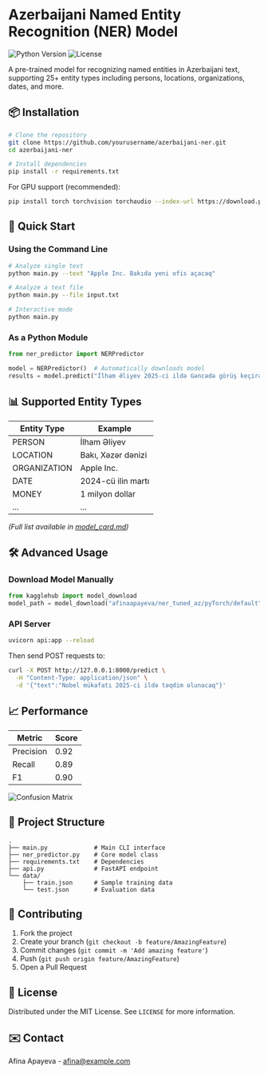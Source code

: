 # Azerbaijani Named Entity Recognition (NER) Model

![Python Version](https://img.shields.io/badge/python-3.8%2B-blue)
![License](https://img.shields.io/badge/license-MIT-green)

A pre-trained model for recognizing named entities in Azerbaijani text, supporting 25+ entity types including persons, locations, organizations, dates, and more.

## 📦 Installation

```bash
# Clone the repository
git clone https://github.com/yourusername/azerbaijani-ner.git
cd azerbaijani-ner

# Install dependencies
pip install -r requirements.txt
```

For GPU support (recommended):
```bash
pip install torch torchvision torchaudio --index-url https://download.pytorch.org/whl/cu118
```

## 🚀 Quick Start

### Using the Command Line

```bash
# Analyze single text
python main.py --text "Apple Inc. Bakıda yeni ofis açacaq"

# Analyze a text file
python main.py --file input.txt

# Interactive mode
python main.py
```

### As a Python Module

```python
from ner_predictor import NERPredictor

model = NERPredictor()  # Automatically downloads model
results = model.predict("İlham Əliyev 2025-ci ildə Gəncədə görüş keçirəcək")
```

## 📊 Supported Entity Types

| Entity Type       | Example                |
|-------------------|------------------------|
| PERSON           | İlham Əliyev          |
| LOCATION         | Bakı, Xəzər dənizi    |
| ORGANIZATION     | Apple Inc.            |
| DATE             | 2024-cü ilin martı    |
| MONEY            | 1 milyon dollar       |
| ...              | ...                   |

*(Full list available in [model_card.md](model_card.md))*

## 🛠️ Advanced Usage

### Download Model Manually

```python
from kagglehub import model_download
model_path = model_download("afinaapayeva/ner_tuned_az/pyTorch/default")
```

### API Server

```bash
uvicorn api:app --reload
```

Then send POST requests to:
```bash
curl -X POST http://127.0.0.1:8000/predict \
  -H "Content-Type: application/json" \
  -d '{"text":"Nobel mükafatı 2025-ci ildə təqdim olunacaq"}'
```

## 📈 Performance

| Metric     | Score |
|------------|-------|
| Precision  | 0.92  |
| Recall     | 0.89  |
| F1         | 0.90  |

![Confusion Matrix](assets/confusion_matrix.png)

## 📂 Project Structure

```
.
├── main.py             # Main CLI interface
├── ner_predictor.py    # Core model class
├── requirements.txt    # Dependencies
├── api.py              # FastAPI endpoint
└── data/
    ├── train.json      # Sample training data
    └── test.json       # Evaluation data
```

## 🤝 Contributing

1. Fork the project
2. Create your branch (`git checkout -b feature/AmazingFeature`)
3. Commit changes (`git commit -m 'Add amazing feature'`)
4. Push (`git push origin feature/AmazingFeature`)
5. Open a Pull Request

## 📜 License

Distributed under the MIT License. See `LICENSE` for more information.

## ✉️ Contact

Afina Apayeva - afina@example.com  

